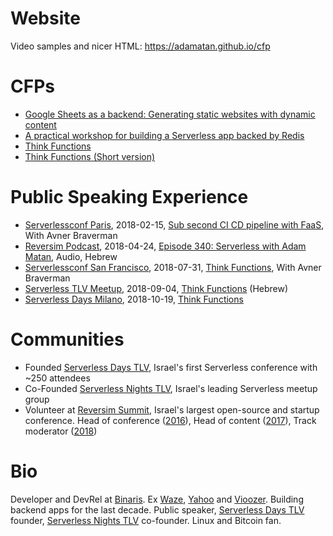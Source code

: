 # Website
Video samples and nicer HTML: https://adamatan.github.io/cfp


# CFPs
* [Google Sheets as a backend: Generating static websites with dynamic content](cfps/google-sheets-as-a-backend.md)
* [A practical workshop for building a Serverless app backed by Redis](cfps/redis-serverless-workshop.md)
* [Think Functions](cfps/think-functions.md)
* [Think Functions (Short version)](cfps/think-functions-short-kubecon.md)


# Public Speaking Experience
* [Serverlessconf Paris](http://paris.serverlessconf.io/), 2018-02-15, [Sub second CI CD pipeline with FaaS](https://www.youtube.com/watch?v=iG4WIEixTf4), With Avner Braverman
* [Reversim Podcast](http://www.reversim.com/), 2018-04-24, [Episode 340: Serverless with Adam Matan](http://www.reversim.com/2018/04/340-serverless-with-adam-matan.html), Audio, Hebrew
* [Serverlessconf San Francisco](https://sf.serverlessconf.io/home.html), 2018-07-31, [Think Functions](https://acloud.guru/series/serverlessconf-sf-2018/view/944a6499-5dc0-ac52-8cae-7dafced1a286), With Avner Braverman
* [Serverless TLV Meetup](https://www.meetup.com/ServerlessTLV/events/sjcrdqyxmbhb/), 2018-09-04, [Think Functions](https://www.youtube.com/watch?v=Xr9fa_CtLL8) (Hebrew)
* [Serverless Days Milano](https://milan.serverlessdays.io/), 2018-10-19, [Think Functions](https://youtu.be/hB8Mpew44wk)


# Communities
* Founded [Serverless Days TLV](https://tlv.serverlessdays.io/), Israel's first Serverless conference with ~250 attendees
* Co-Founded [Serverless Nights TLV](https://www.meetup.com/ServerlessTLV), Israel's leading Serverless meetup group
* Volunteer at [Reversim Summit](https://summit2018.reversim.com/), Israel's largest open-source and startup conference. Head of conference ([2016](https://summit2016.reversim.com/)), Head of content ([2017](https://summit2017.reversim.com/)), Track moderator ([2018](https://summit2018.reversim.com/))


# Bio
Developer and DevRel at [Binaris](https://binaris.com/). Ex [Waze](https://en.wikipedia.org/wiki/Waze), [Yahoo](https://techcrunch.com/2010/10/05/yahoo-dapper/) and [Vioozer](https://www.crunchbase.com/organization/viooz). Building backend apps for the last decade. Public speaker, [Serverless Days TLV](https://tlv.serverlessdays.io/) founder, [Serverless Nights TLV](https://www.meetup.com/ServerlessTLV) co-founder. Linux and Bitcoin fan.
